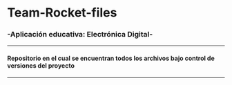# Team-Rocket-files

### -Aplicación educativa: Electrónica Digital-
---
#### Repositorio en el cual se encuentran todos los archivos bajo control de versiones del proyecto
---
